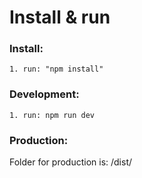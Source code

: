 # Install & run #

### Install:

```
1. run: "npm install"
```

### Development: ###

```
1. run: npm run dev

```

### Production: ###
Folder for production is: /dist/
